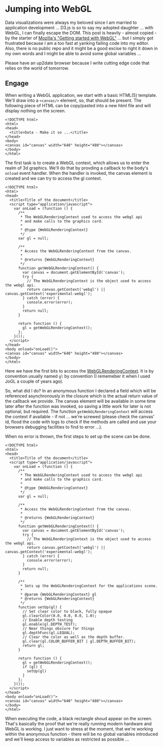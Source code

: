 # Jumping into WebGL

Data visualizations were always my beloved since I am married to application development ... D3.js is so to say my adopted daughter ... with WebGL, I can finally escape the DOM. This post is heavily - almost copied - by the starter of [Mozilla's "Getting started with WebGL"](https://developer.mozilla.org/en-US/docs/Web/WebGL/Getting_started_with_WebGL) ... but I simply got frustrated because I am a too fast at yanking failing code into my editor. Also, there is no public repo and it might be a good excise to right it down in my own words and I might be able to avoid some global variables ...

Please have an up2date browser because I write cutting edge code that relies on the world of tomorrow.

## Engage

When writing a WebGL application, we start with a basic HTML(5) template. We'll draw into a ```<canvas/>``` element, so, that should be present. The following piece of HTML can be copy/pasted into a new html file and will display nothing on the screen.

```
<!DOCTYPE html>
<html>
<head>
  <title>Data - Make it so ...</title>
</head>
<body>
<canvas id="canvas" width="640" height="480"></canvas>
</body>
</html>
```

The first task is to create a WebGL context, which allows us to enter the realm of 3d graphics. We'll do that by provding a callback to the body's ```onload``` event handler. When the handler is invoked, the canvas element is created and we can try to access the gl context.

```
<!DOCTYPE html>
<html>
<head>
  <title>Title of the document</title>
  <script type="application/javascript">
    var onLoad = (function () {
      /**
       * The WebGLRenderingContext used to access the webgl api
       * and make calls to the graphics card.
       * 
       * @type {WebGLRenderingContext}
       */
      var gl = null;

      /**
       * Access the WebGLRenderingContext from the canvas.
       *
       * @returns {WebGLRenderingContext}
       */
      function getWebGLRenderingContext() {
        var canvas = document.getElementById('canvas');
        try {
          // The WebGLRenderingContext is the object used to access the webgl api.
          return canvas.getContext('webgl') || canvas.getContext('experimental-webgl');
        } catch (error) {
          console.error(error);
        }
        return null;
      }

      return function () {
        gl = getWebGLRenderingContext();
      };
    }());
  </script>
</head>
<body onload="onLoad()">
<canvas id="canvas" width="640" height="480"></canvas>
</body>
</html>
```
Here we have the first bits to access the [WebGLRenderingContext](https://developer.mozilla.org/en-US/docs/Web/API/WebGLRenderingContext). It is by convention usually named ```gl``` by convention (I rememeber it when I used JoGL a couple of years ago).

So, what did I do? In an anonymous function I declared a field which will be referenced asynchronously in the closure which is the actual return value of the callback we provide. The canvas element will be available in some time later after the function was invoked, so saving a little work for later is not optional, but required. The function ```getWebGLRenderingContext``` will access the context if available - if not ... we're screwed (please check the canvas' id, flood the code with logs to check if the methods are called and use your browsers debugging facilities to find to error ...).

When no error is thrown, the first steps to set up the scene can be done.

```
<!DOCTYPE html>
<html>
<head>
  <title>Title of the document</title>
  <script type="application/javascript">
    var onLoad = (function () {
      /**
       * The WebGLRenderingContext used to access the webgl api
       * and make calls to the graphics card.
       *
       * @type {WebGLRenderingContext}
       */
      var gl = null;

      /**
       * Access the WebGLRenderingContext from the canvas.
       *
       * @returns {WebGLRenderingContext}
       */
      function getWebGLRenderingContext() {
        var canvas = document.getElementById('canvas');
        try {
          // The WebGLRenderingContext is the object used to access the webgl api.
          return canvas.getContext('webgl') || canvas.getContext('experimental-webgl');
        } catch (error) {
          console.error(error);
        }
        return null;
      }

      /**
       * Sets up the WebGLRenderingContext for the applications scene.
       *
       * @param {WebGLRenderingContext} gl
       * @returns {WebGLRenderingContext}
       */
      function setUp(gl) {
        // Set clear color to black, fully opaque
        gl.clearColor(0.0, 0.0, 0.0, 1.0);
        // Enable depth testing
        gl.enable(gl.DEPTH_TEST);
        // Near things obscure far things
        gl.depthFunc(gl.LEQUAL);
        // Clear the color as well as the depth buffer.
        gl.clear(gl.COLOR_BUFFER_BIT | gl.DEPTH_BUFFER_BIT);
        return gl;
      }

      return function () {
        gl = getWebGLRenderingContext();
        if (gl) {
          setUp(gl)
        }
      };
    }());
  </script>
</head>
<body onload="onLoad()">
<canvas id="canvas" width="640" height="480"></canvas>
</body>
</html>
```
When executing the code, a black rectangle shoud appear on the screen. That's basically the proof that we're really running modern hardware and WebGL is working. I just want to stress at the moment, that we're working within the anonymous function - there will be no global variables introduced and we'll keep access to variables as restricted as possible ...